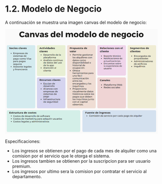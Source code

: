 # 1.2. Modelo de Negocio

A continuación se muestra una imagen canvas del modelo de negocio:

![Sebastian Camayo](Canvas_image.png)

Especificaciones:
* Los ingresos se obtienen por el pago de cada mes de alquiler como una comision por el servicio que le otorga el sistema.
* Los ingresos tambien se obtienen por la suscripcion para ser usuario premium.
* Los ingresos por ultimo sera la comision por contratar el servicio al departamento.
